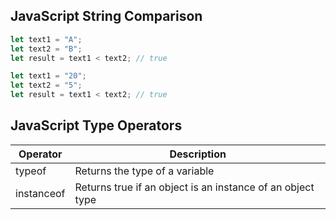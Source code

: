 ## JavaScript String Comparison

```javascript
let text1 = "A";
let text2 = "B";
let result = text1 < text2; // true
```

```javascript
let text1 = "20";
let text2 = "5";
let result = text1 < text2; // true
```

## JavaScript Type Operators
| Operator   | Description                                      |
|------------|--------------------------------------------------|
| typeof     | Returns the type of a variable                   |
| instanceof | Returns true if an object is an instance of an object type |